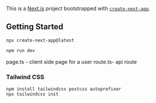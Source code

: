 This is a [Next.js](https://nextjs.org) project bootstrapped with [`create-next-app`](https://nextjs.org/docs/app/api-reference/cli/create-next-app).

## Getting Started

`npx create-next-app@latest`

```bash
npm run dev

```

page.ts - client side page for a user
route.ts- api route

### Tailwind CSS

```
npm install tailwindcss postcss autoprefixer
npx tailwindcss init


```
